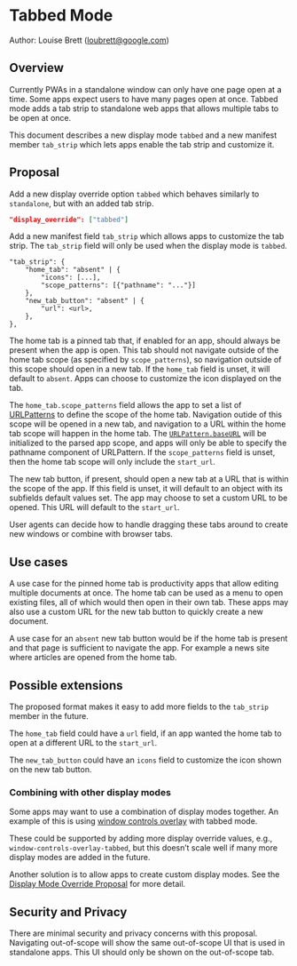 # Tabbed Mode

Author: Louise Brett (loubrett@google.com)

## Overview

Currently PWAs in a standalone window can only have one page open at a time. Some apps expect users to have many pages open at once. Tabbed mode adds a tab strip to standalone web apps that allows multiple tabs to be open at once.

This document describes a new display mode `tabbed` and a new manifest member `tab_strip` which lets apps enable the tab strip and customize it.

## Proposal

Add a new display override option `tabbed` which behaves similarly to `standalone`, but with an added tab strip.

```json
"display_override": ["tabbed"]
```

Add a new manifest field `tab_strip` which allows apps to customize the tab strip. The `tab_strip` field will only be used when the display mode is `tabbed`.

```
"tab_strip": {
    "home_tab": "absent" | {
        "icons": [...],
        "scope_patterns": [{"pathname": "..."}]
    },
    "new_tab_button": "absent" | {
        "url": <url>,
    },
},
```

The home tab is a pinned tab that, if enabled for an app, should always be present when the app is open. This tab should not navigate outside of the home tab scope (as specified by `scope_patterns`), so navigation outside of this scope should open in a new tab. If the `home_tab` field is unset, it will default to `absent`. Apps can choose to customize the icon displayed on the tab.

The `home_tab.scope_patterns` field allows the app to set a list of [URLPatterns](https://wicg.github.io/urlpattern/#urlpattern) to define the scope of the home tab. Navigation outide of this scope will be opened in a new tab, and navigation to a URL within the home tab scope will happen in the home tab. The [`URLPattern.baseURL`](https://wicg.github.io/urlpattern/#dom-urlpatterninit-baseurl) will be initialized to the parsed app scope, and apps will only be able to specify the pathname component of URLPattern. If the `scope_patterns` field is unset, then the home tab scope will only include the `start_url`.

The new tab button, if present, should open a new tab at a URL that is within the scope of the app. If this field is unset, it will default to an object with its subfields default values set. The app may choose to set a custom URL to be opened. This URL will default to the `start_url`.

User agents can decide how to handle dragging these tabs around to create new windows or combine with browser tabs.

## Use cases

A use case for the pinned home tab is productivity apps that allow editing multiple documents at once. The home tab can be used as a menu to open existing files, all of which would then open in their own tab. These apps may also use a custom URL for the new tab button to quickly create a new document.

A use case for an `absent` new tab button would be if the home tab is present and that page is sufficient to navigate the app. For example a news site where articles are opened from the home tab.

## Possible extensions

The proposed format makes it easy to add more fields to the `tab_strip` member in the future.

The `home_tab` field could have a `url` field, if an app wanted the home tab to open at a different URL to the `start_url`.

The `new_tab_button` could have an `icons` field to customize the icon shown on the new tab button.

### Combining with other display modes

Some apps may want to use a combination of display modes together. An example of this is using [window controls overlay](https://wicg.github.io/window-controls-overlay/) with tabbed mode.

These could be supported by adding more display override values, e.g., `window-controls-overlay-tabbed`, but this doesn’t scale well if many more display modes are added in the future.

Another solution is to allow apps to create custom display modes. See the [Display Mode Override Proposal](https://github.com/WICG/display-override/blob/main/explainer.md#custom-display-mode-names-with-display-modifiers-style-specification) for more detail.

## Security and Privacy

There are minimal security and privacy concerns with this proposal. Navigating out-of-scope will show the same out-of-scope UI that is used in standalone apps. This UI should only be shown on the out-of-scope tab.
